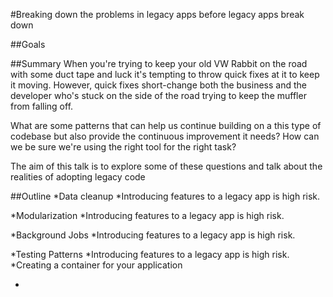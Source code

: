 #Breaking down the problems in legacy apps before legacy apps break down

##Goals

##Summary
When you're trying to keep your old VW Rabbit on the road with some duct tape and luck it's tempting to throw quick fixes at it to keep it moving. However, quick fixes short-change both the business and the developer who's stuck on the side of the road trying to keep the muffler from falling off.

What are some patterns that can help us continue building on a this type of codebase but also provide the continuous improvement it needs? How can we be sure we're using the right tool for the right task?

The aim of this talk is to explore some of these questions and talk about the realities of adopting legacy code

##Outline
*Data cleanup
  *Introducing features to a legacy app is high risk.  

*Modularization
  *Introducing features to a legacy app is high risk.

*Background Jobs
  *Introducing features to a legacy app is high risk. 

*Testing Patterns
  *Introducing features to a legacy app is high risk. 
  *Creating a container for your application

*


